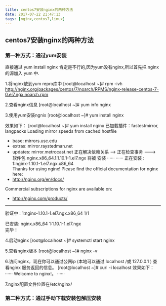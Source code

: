 ```yaml
---
title: centos7安装nginx的两种方法
date: 2017-07-22 21:47:13
tags: [nginx,centos7,linux]
---
```

## centos7安装nginx的两种方法
### 第一种方式：通过yum安装
直接通过 yum install nginx 肯定是不行的,因为yum没有nginx,所以首先把 nginx 的源加入 yum 中.
<!-- more -->

1.将nginx放到yum repro库中
[root@localhost ~]# rpm -ivh http://nginx.org/packages/centos/7/noarch/RPMS/nginx-release-centos-7-0.el7.ngx.noarch.rpm

2.查看nginx信息
[root@localhost ~]# yum info nginx

3.使用yum安装ngnix
[root@localhost ~]# yum install nginx

效果如下：
[root@localhost ~]# yum install nginx
已加载插件：fastestmirror, langpacks
Loading mirror speeds from cached hostfile
 * base: mirrors.usc.edu
 * extras: mirror.raystedman.net
 * updates: mirror.metrocast.net
正在解决依赖关系
--> 正在检查事务
---> 软件包 nginx.x86_64.1.1.10.1-1.el7.ngx 将被 安装
      ······
      ······
正在安装    : 1:nginx-1.10.1-1.el7.ngx.x86_64        
Thanks for using nginx!
Please find the official documentation for nginx here:
* http://nginx.org/en/docs/

Commercial subscriptions for nginx are available on:
* http://nginx.com/products/

----------------------------------------------------------------------
  验证中      : 1:nginx-1.10.1-1.el7.ngx.x86_64                                                                                 1/1 

已安装:
  nginx.x86_64 1:1.10.1-1.el7.ngx                                                                                     
完毕！

4.启动nginx
[root@localhost ~]# systemctl start nginx

5.查看nginx版本
[root@localhost ~]# nginx -v

6.访问nginx，现在你可以通过公网ip (本地可以通过 localhost /或 127.0.0.1 ) 查看nginx 服务返回的信息。
[root@localhost ~]# curl -i localhost
效果如下：
      ······
Welcome to nginx!。
      ······

7.nginx配置文件位置在/etc/nginx/

### 第二种方式：通过手动下载安装包解压安装